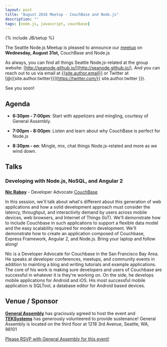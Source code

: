 ```yaml
---
layout: post
title: "August 2016 Meetup - CouchBase and Node.js"
description: ""
tags: [node.js, javascript, couchbase]
---
```

{% include JB/setup %}

The Seattle Node.js Meetup is pleased to announce our
[meetup](http://www.meetup.com/Seattle-Node-js/events/233099175/)
on **Wednesday, August 31st,** CouchBase and Node.js

As always, you can find all things Seattle Node.js-related at the group website:
[http://seanode.github.io/](http://seanode.github.io/). And you can reach out to
us via email at [{{site.author.email}}](mailto:{{site.author.email}}) or Twitter
at [@{{site.author.twitter}}](https://twitter.com/{{ site.author.twitter }}).

See you soon!

## Agenda

* **6:30pm - 7:00pm**: Start with appetizers and mingling, courtesy of General Assembly.

* **7:00pm - 8:00pm**: Listen and learn about why CouchBase is perfect for Node.js

* **8:30pm - on**: Mingle, mix, chat things Node.js-related and more as we wind down.

<!-- more start -->

## Talks

### Developing with Node.js, NoSQL, and Angular 2

**[Nic Raboy](https://github.com/nraboy)** - Developer Advocate [CouchBase](http://www.couchbase.com/)

In this session, we'll talk about what's different about this generation of web 
applications and how a solid development approach must consider the latency, 
throughput, and interactivity demand by users across mobile devices, web browsers, 
and Internet of Things (IoT). We'll demonstrate how to include Couchbase in such 
applications to support a flexible data model and the easy scalability required for 
modern development. We'll demonstrate how to create an application composed of 
Couchbase, Express Framework, Angular 2, and Node.js. Bring your laptop and follow
along!

Nic is a Developer Advocate for Couchbase in the San Francisco Bay Area. He speaks 
at developer conferences, meetups, and community events in addition to mainting a 
blog and writing tutorials and example applications. The core of his work is making 
sure developers and users of Couchbase are successful in whatever it is they're 
working on. On the side, he develops mobile applications for Android and iOS. His 
most successful mobile application is SQLTool, a database editor for Android based 
devices. 


## Venue / Sponsor

**[General Assembly](https://generalassemb.ly/seattle)** has graciously agreed to host the event and
**[TEKSystems](https://www.teksystems.com/en)** has generously volunteered to provide sustenance!
General Assembly is located on the third floor at 1218 3rd Avenue, Seattle, WA, 98101 

[Please RSVP with General Assembly for this event!](https://generalassemb.ly/education/seattle-nodejs-meetup-developing-with-nodejs-nosql-and-angular-2/seattle/28045)

<!-- more end -->
